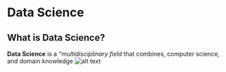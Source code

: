 # Data Science
## What is Data Science?
**Data Science** is a *“multidisciplinary field* that combines, computer science, and domain knowledge
![alt text](image.jpg)
